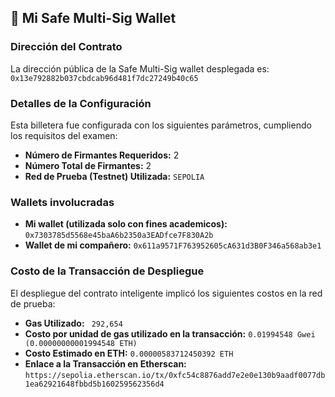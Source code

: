 ## 🔑 Mi Safe Multi-Sig Wallet

### Dirección del Contrato

La dirección pública de la Safe Multi-Sig wallet desplegada es:
` 0x13e792882b037cbdcab96d481f7dc27249b40c65`

### Detalles de la Configuración

Esta billetera fue configurada con los siguientes parámetros, cumpliendo los requisitos del examen:

* **Número de Firmantes Requeridos:** 2
* **Número Total de Firmantes:** 2
* **Red de Prueba (Testnet) Utilizada:** `SEPOLIA`

### Wallets involucradas
* **Mi wallet (utilizada solo con fines academicos):** 
`0x7303785d5568e45baA6b2350a3EADfce7F830A2b`
* **Wallet de mi compañero:** `0x611a9571F763952605cA631d3B0F346a568ab3e1`

### Costo de la Transacción de Despliegue

El despliegue del contrato inteligente implicó los siguientes costos en la red de prueba:

* **Gas Utilizado:** ` 292,654`
* **Costo por unidad de gas utilizado en la transacción:** `0.01994548 Gwei (0.00000000001994548 ETH)`
* **Costo Estimado en ETH:** `0.00000583712450392 ETH`
* **Enlace a la Transacción en Etherscan:**
    `https://sepolia.etherscan.io/tx/0xfc54c8876add7e2e0e130b9aadf0077db1ea62921648fbbd5b160259562356d4`
